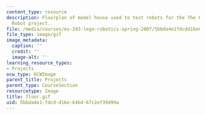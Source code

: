 ```yaml
---
content_type: resource
description: Floorplan of model house used to test robots for the The Fire-Fighting
  Robot project.
file: /media/courses/es-293-lego-robotics-spring-2007/5bbda4e1fdcdd16e64b467c2ef39d99a_floor.gif
file_type: image/gif
image_metadata:
  caption: ''
  credit: ''
  image-alt: ''
learning_resource_types:
- Projects
ocw_type: OCWImage
parent_title: Projects
parent_type: CourseSection
resourcetype: Image
title: floor.gif
uid: 5bbda4e1-fdcd-d16e-64b4-67c2ef39d99a
---
```

